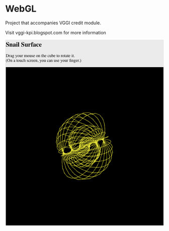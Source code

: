 # WebGL

Project that accompanies VGGI credit module.

Visit vggi-kpi.blogspot.com for more information

![alt text](https://raw.githubusercontent.com/minishmek/Labs_Vggi/PA1/1.png)
